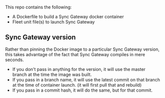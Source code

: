 
This repo contains the following:

* A Dockerfile to build a Sync Gateway docker container
* Fleet unit file(s) to launch Sync Gateway 

## Sync Gateway version

Rather than pinning the Docker image to a particular Sync Gateway version, this takes advantage of the fact that Sync Gateway compiles in mere seconds.  

* If you don't pass in anything for the version, it will use the master branch at the time the image was built.
* If you pass in a branch name, it will use the latest commit on that branch at the time of container launch.  (it will first pull that and rebuild)
* If you pass in a commit hash, it will do the same, but for that commit.


